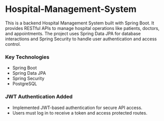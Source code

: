 # Hospital-Management-System
This is a backend Hospital Management System built with Spring Boot. It provides RESTful APIs to manage hospital operations like patients, doctors, and appointments. The project uses Spring Data JPA for database interactions and Spring Security to handle user authentication and access control.

### Key Technologies
- Spring Boot
- Spring Data JPA
- Spring Security
- PostgreSQL

### JWT Authentication Added
- Implemented JWT-based authentication for secure API access.
- Users must log in to receive a token and access protected routes.
